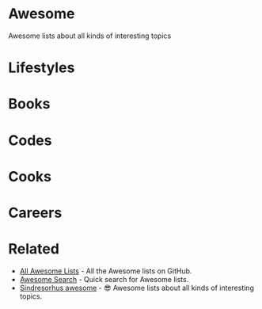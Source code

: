# Awesome

Awesome lists about all kinds of interesting topics

# Lifestyles

# Books

# Codes

# Cooks

# Careers

# Related

- [All Awesome Lists](https://github.com/topics/awesome) - All the Awesome lists on GitHub.
- [Awesome Search](https://awesomelists.top) - Quick search for Awesome lists.
- [Sindresorhus awesome](https://github.com/sindresorhus/awesome) - 😎 Awesome lists about all kinds of interesting topics.
